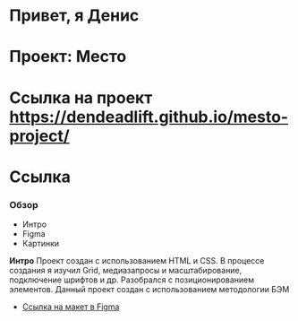 # Привет, я Денис 

# Проект: Место

# Ссылка на проект https://dendeadlift.github.io/mesto-project/
# Ссылка 
### Обзор
* Интро
* Figma
* Картинки

**Интро**
Проект создан с использованием HTML и CSS. В процессе создания я изучил Grid, медиазапросы и масштабирование, подключение шрифтов и др. 
Разобрался с позиционированием элементов. Данный проект создан с использованием методологии БЭМ

* [Ссылка на макет в Figma](https://www.figma.com/file/5S2WSbEFL6awjVWJ0NWL8Q/Sprint-3_-Russia-_-desktop-mobile?node-id=28503%3A0)